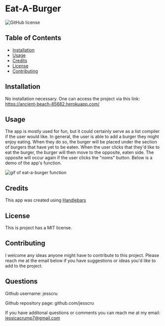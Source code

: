 

  # Eat-A-Burger

  ![GitHub license](https://img.shields.io/badge/license-MIT-blue.svg)

  ## Table of Contents 
  
  * [Installation](#installation)
  * [Usage](#usage)
  * [Credits](#credits)
  * [License](#license)
  * [Contributing](#contributing)
  
  ## Installation
  
  No installation necessary. One can access the project via this link: https://ancient-beach-85682.herokuapp.com/
  
  ## Usage 
  
  The app is mostly used for fun, but it could certainly serve as a list compiler if the user would like. In general, the user is able to add a burger they might   enjoy eating. When they do so, the burger will be placed under the section of burgers that have yet to be eaten. When the user clicks that they'd like to eat     the burger, the burger will then move to the opposite, eaten side. The opposite will occur again if the user clicks the "noms" button. Below is a demo of the     app's function.
  
  ![gif of eat-a-burger function](public/images/eat-burgers.gif)
  
  ## Credits 
  
  This app was created using [Handlebars](https://handlebarsjs.com/)
  
  ## License
  
  This is project has a MIT license. 
  
  ## Contributing
  
  I welcome any ideas anyone might have to contribute to this project. Please reach me at the email below if you have suggestions or ideas you'd like to add to     the project.   
  
  ## Questions 
  
  Github username: jesscru
  
  Github repository page: github.com/jesscru

  If you have additonal questions or comments you can reach me at my email: jessicacrump7@gmail.com
